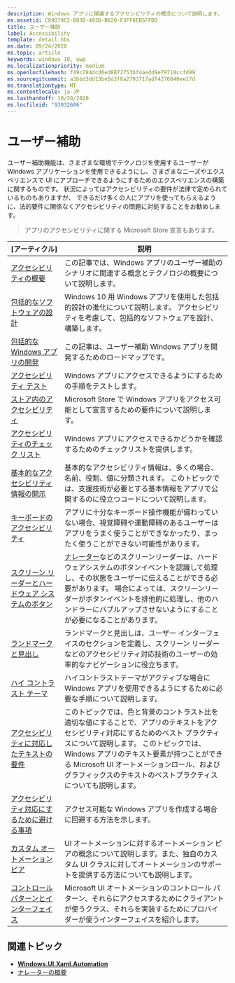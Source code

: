 ```yaml
---
description: Windows アプリに関連するアクセシビリティの概念について説明します。
ms.assetid: C89D79C2-B830-493D-B020-F3FF8EB5FFDD
title: ユーザー補助
label: Accessibility
template: detail.hbs
ms.date: 09/24/2020
ms.topic: article
keywords: windows 10, uwp
ms.localizationpriority: medium
ms.openlocfilehash: f49c784dcd6ed8872753bf4aedd9e79718ccfd99
ms.sourcegitcommit: a3bbd3dd13be5d2f8a2793717adf4276840ee17d
ms.translationtype: MT
ms.contentlocale: ja-JP
ms.lasthandoff: 10/30/2020
ms.locfileid: "93032606"
---
```

# <a name="accessibility"></a>ユーザー補助  

ユーザー補助機能は、さまざまな環境でテクノロジを使用するユーザーが Windows アプリケーションを使用できるようにし、さまざまなニーズやエクスペリエンスで UI にアプローチできるようにするためのエクスペリエンスの構築に関するものです。 状況によってはアクセシビリティの要件が法律で定められているものもありますが、 できるだけ多くの人にアプリを使ってもらえるように、法的要件に関係なくアクセシビリティの問題に対処することをお勧めします。

> アプリのアクセシビリティに関する Microsoft Store 宣言もあります。

| [アーティクル] | 説明 |
|---------|-------------|
| [アクセシビリティの概要](accessibility-overview.md) | この記事では、Windows アプリのユーザー補助のシナリオに関連する概念とテクノロジの概要について説明します。 |
| [包括的なソフトウェアの設計](designing-inclusive-software.md) | Windows 10 用 Windows アプリを使用した包括的設計の進化について説明します。  アクセシビリティを考慮して、包括的なソフトウェアを設計、構築します。 |
| [包括的な Windows アプリの開発](developing-inclusive-windows-apps.md) | この記事は、ユーザー補助 Windows アプリを開発するためのロードマップです。 |
| [アクセシビリティ テスト](accessibility-testing.md) | Windows アプリにアクセスできるようにするための手順をテストします。 |
| [ストア内のアクセシビリティ](accessibility-in-the-store.md) | Microsoft Store で Windows アプリをアクセス可能として宣言するための要件について説明します。 |
| [アクセシビリティのチェック リスト](accessibility-checklist.md) | Windows アプリにアクセスできるかどうかを確認するためのチェックリストを提供します。 |
| [基本的なアクセシビリティ情報の開示](basic-accessibility-information.md) | 基本的なアクセシビリティ情報は、多くの場合、名前、役割、値に分類されます。 このトピックでは、支援技術が必要とする基本情報をアプリで公開するのに役立つコードについて説明します。 |
| [キーボードのアクセシビリティ](keyboard-accessibility.md) | アプリに十分なキーボード操作機能が備わっていない場合、視覚障碍や運動障碍のあるユーザーはアプリをうまく使うことができなかったり、まったく使うことができない可能性があります。 |
| [スクリーン リーダーとハードウェア システムのボタン](system-button-narration.md) | [ナレーター](https://support.microsoft.com/en-us/help/22798/windows-10-complete-guide-to-narrator)などのスクリーンリーダーは、ハードウェアシステムのボタンイベントを認識して処理し、その状態をユーザーに伝えることができる必要があります。 場合によっては、スクリーンリーダーがボタンイベントを排他的に処理し、他のハンドラーにバブルアップさせないようにすることが必要になることがあります。 |
| [ランドマークと見出し](landmarks-and-headings.md) | ランドマークと見出しは、ユーザー インターフェイスのセクションを定義し、スクリーン リーダーなどのアクセシビリティ対応技術のユーザーの効率的なナビゲーションに役立ちます。 |
| [ハイ コントラスト テーマ](high-contrast-themes.md) | ハイコントラストテーマがアクティブな場合に Windows アプリを使用できるようにするために必要な手順について説明します。 |
| [アクセシビリティに対応したテキストの要件](accessible-text-requirements.md) | このトピックでは、色と背景のコントラスト比を適切な値にすることで、アプリのテキストをアクセシビリティ対応にするためのベスト プラクティスについて説明します。 このトピックでは、Windows アプリのテキスト要素が持つことができる Microsoft UI オートメーションロール、およびグラフィックスのテキストのベストプラクティスについても説明します。 |
| [アクセシビリティ対応にするために避ける事項](practices-to-avoid.md) | アクセス可能な Windows アプリを作成する場合に回避する方法を示します。 |
| [カスタム オートメーション ピア](custom-automation-peers.md) | UI オートメーションに対するオートメーション ピアの概念について説明します。また、独自のカスタム UI クラスに対してオートメーションのサポートを提供する方法についても説明します。 |
| [コントロールパターンとインターフェイス](control-patterns-and-interfaces.md) | Microsoft UI オートメーションのコントロール パターン、それらにアクセスするためにクライアントが使うクラス、それらを実装するためにプロバイダーが使うインターフェイスを紹介します。 |

## <a name="related-topics"></a>関連トピック  
* [**Windows.UI.Xaml.Automation**](/uwp/api/Windows.UI.Xaml.Automation) 
* [ナレーターの概要](https://support.microsoft.com/help/22798/windows-10-complete-guide-to-narrator)
